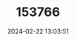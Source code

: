 ---
title: "153766"
category: "Procambarus hirsutus"
draft: false
date: 2024-02-22 13:03:51
languages:
  English: ["Shaggy Crayfish"]
---